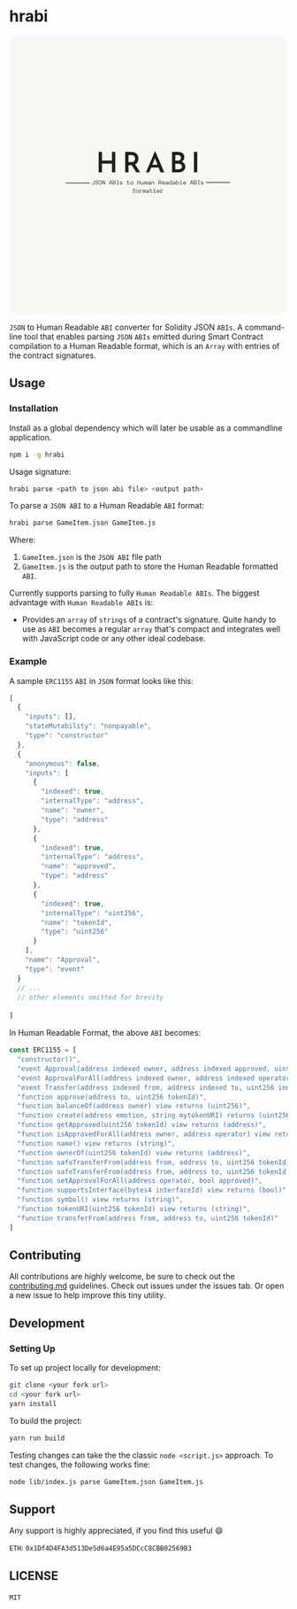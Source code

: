 # hrabi

<div style="text-align: center"> <img src="https://github.com/naftalimurgor/hrabi/blob/parse-abi-with-metadata/assets/logo.png"/></div>

`JSON` to Human Readable `ABI` converter for Solidity JSON `ABIs`. A command-line tool that enables parsing `JSON` `ABIs` emitted during Smart Contract compilation to a Human Readable format, which is an `Array` with entries of the contract signatures.

## Usage

### Installation
Install as a global dependency which will later be usable as a commandline application.
```sh
npm i -g hrabi
```

Usage signature:

```sh
hrabi parse <path to json abi file> <output path>
```
To parse a `JSON ABI` to a Human Readable `ABI` format:

```sh
hrabi parse GameItem.json GameItem.js
```
Where:
1. `GameItem.json` is the `JSON ABI` file path
2. `GameItem.js` is the output path to store the Human Readable formatted  `ABI`.

Currently supports parsing to fully `Human Readable ABIs`. The biggest advantage with `Human Readable ABIs` is:
- Provides an `array` of `strings` of a contract's signature. Quite handy to use as `ABI` becomes a regular `array` that's compact and integrates well with JavaScript code or any other ideal codebase.

### Example
A sample `ERC1155` `ABI` in `JSON` format looks like this:
```javascript
[
  {
    "inputs": [],
    "stateMutability": "nonpayable",
    "type": "constructor"
  },
  {
    "anonymous": false,
    "inputs": [
      {
        "indexed": true,
        "internalType": "address",
        "name": "owner",
        "type": "address"
      },
      {
        "indexed": true,
        "internalType": "address",
        "name": "approved",
        "type": "address"
      },
      {
        "indexed": true,
        "internalType": "uint256",
        "name": "tokenId",
        "type": "uint256"
      }
    ],
    "name": "Approval",
    "type": "event"
  }
  // ...
  // other elements omitted for brevity
  
]
```
In Human Readable Format, the above `ABI` becomes:
```javascript
const ERC1155 = [
  "constructor()",
  "event Approval(address indexed owner, address indexed approved, uint256 indexed tokenId)",
  "event ApprovalForAll(address indexed owner, address indexed operator, bool approved)",
  "event Transfer(address indexed from, address indexed to, uint256 indexed tokenId)",
  "function approve(address to, uint256 tokenId)",
  "function balanceOf(address owner) view returns (uint256)",
  "function create(address emotion, string mytokenURI) returns (uint256)",
  "function getApproved(uint256 tokenId) view returns (address)",
  "function isApprovedForAll(address owner, address operator) view returns (bool)",
  "function name() view returns (string)",
  "function ownerOf(uint256 tokenId) view returns (address)",
  "function safeTransferFrom(address from, address to, uint256 tokenId)",
  "function safeTransferFrom(address from, address to, uint256 tokenId, bytes _data)",
  "function setApprovalForAll(address operator, bool approved)",
  "function supportsInterface(bytes4 interfaceId) view returns (bool)",
  "function symbol() view returns (string)",
  "function tokenURI(uint256 tokenId) view returns (string)",
  "function transferFrom(address from, address to, uint256 tokenId)"
]
```

## Contributing
All contributions are highly welcome, be sure to check out the [contributing.md](./contributing) guidelines. Check out issues under the issues tab. Or open a new issue to help improve this tiny utility.

## Development
### Setting Up
To set up project locally for development:
```sh
git clone <your fork url>
cd <your fork url>
yarn install
```
To build the project:
```sh
yarn run build
```
Testing changes can take the the classic `node <script.js>` approach. To test changes, the following works fine:
```sh
node lib/index.js parse GameItem.json GameItem.js
```
## Support
Any support is highly appreciated, if you find this useful :smile:

`ETH`:    `0x1Df4D4FA3d513De5d6a4E95a5DCcC8CBB02569B3`
## LICENSE
`MIT`